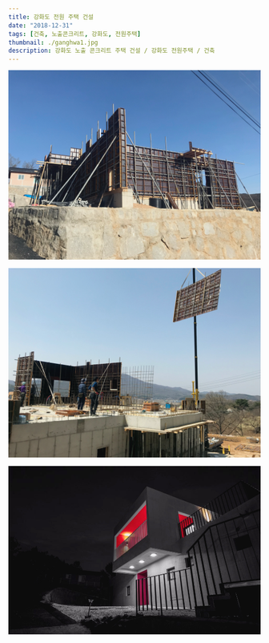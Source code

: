 ```yaml
---
title: 강화도 전원 주택 건설
date: "2018-12-31"
tags: [건축, 노출콘크리트, 강화도, 전원주택]
thumbnail: ./ganghwa1.jpg
description: 강화도 노출 콘크리트 주택 건설 / 강화도 전원주택 / 건축
---
```


![강화도 전원주택](./ganghwa3.png)

![강화도 전원주택](./ganghwa4.png)

![강화도 전원주택](./ganghwa2.jpg)
